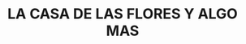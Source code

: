 ---
title: "LA CASA DE LAS FLORES Y ALGO MAS"
url: /centro/la-casa-de-las-flores-y-algo-mas/
shop: Blumen
---